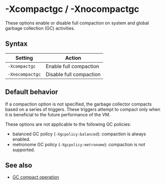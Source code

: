 <!--
* Copyright (c) 2017, 2024 IBM Corp. and others
*
* This program and the accompanying materials are made
* available under the terms of the Eclipse Public License 2.0
* which accompanies this distribution and is available at
* https://www.eclipse.org/legal/epl-2.0/ or the Apache
* License, Version 2.0 which accompanies this distribution and
* is available at https://www.apache.org/licenses/LICENSE-2.0.
*
* This Source Code may also be made available under the
* following Secondary Licenses when the conditions for such
* availability set forth in the Eclipse Public License, v. 2.0
* are satisfied: GNU General Public License, version 2 with
* the GNU Classpath Exception [1] and GNU General Public
* License, version 2 with the OpenJDK Assembly Exception [2].
*
* [1] https://www.gnu.org/software/classpath/license.html
* [2] https://openjdk.org/legal/assembly-exception.html
*
* SPDX-License-Identifier: EPL-2.0 OR Apache-2.0 OR GPL-2.0-only WITH Classpath-exception-2.0 OR GPL-2.0-only WITH OpenJDK-assembly-exception-1.0
-->

# -Xcompactgc / -Xnocompactgc

These options enable or disable full compaction on system and global garbage collection (GC) activities.

## Syntax

| Setting        | Action                  |
|----------------|-------------------------|
|`-Xcompactgc`   | Enable full compaction  |
|`-Xnocompactgc` | Disable full compaction |


## Default behavior

If a compaction option is not specified, the garbage collector compacts based on a series of triggers. These triggers attempt to compact only when it is beneficial to the future performance of the VM.

These options are not applicable to the following GC policies:

- balanced GC policy (`-Xgcpolicy:balanced`): compaction is always enabled.
- metronome GC policy (`-Xgcpolicy:metronome`): compaction is not supported.

## See also

- [GC compact operation](gc_overview.md#gc-compact-operation)


<!-- ==== END OF TOPIC ==== xcompactgc.md ==== -->
<!-- ==== END OF TOPIC ==== xnocompactgc.md ==== -->
